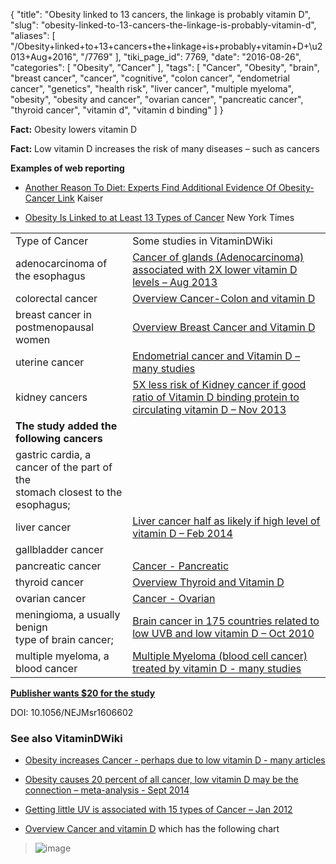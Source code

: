 {
    "title": "Obesity linked to 13 cancers, the linkage is probably vitamin D",
    "slug": "obesity-linked-to-13-cancers-the-linkage-is-probably-vitamin-d",
    "aliases": [
        "/Obesity+linked+to+13+cancers+the+linkage+is+probably+vitamin+D+\u2013+Aug+2016",
        "/7769"
    ],
    "tiki_page_id": 7769,
    "date": "2016-08-26",
    "categories": [
        "Obesity",
        "Cancer"
    ],
    "tags": [
        "Cancer",
        "Obesity",
        "brain",
        "breast cancer",
        "cancer",
        "cognitive",
        "colon cancer",
        "endometrial cancer",
        "genetics",
        "health risk",
        "liver cancer",
        "multiple myeloma",
        "obesity",
        "obesity and cancer",
        "ovarian cancer",
        "pancreatic cancer",
        "thyroid cancer",
        "vitamin d",
        "vitamin d binding"
    ]
}


**Fact:**  Obesity lowers vitamin D 

 **Fact:**  Low vitamin D increases the risk of many diseases – such as cancers

 **Examples of web reporting** 

* [Another Reason To Diet: Experts Find Additional Evidence Of Obesity-Cancer Link](http://khn.org/news/another-reason-to-diet-experts-find-additional-evidence-of-obesity-cancer-link/) Kaiser

* [Obesity Is Linked to at Least 13 Types of Cancer](http://well.blogs.nytimes.com/2016/08/24/obesity-linked-to-at-least-13-types-of-cancer/?_r=0) New York Times

| | |
| --- | --- |
| Type of Cancer | Some studies in VitaminDWiki |
| adenocarcinoma of the esophagus | [Cancer of glands (Adenocarcinoma) associated with 2X lower vitamin D levels – Aug 2013](/posts/cancer-of-glands-adenocarcinoma-associated-with-2x-lower-vitamin-d-levels) |
| colorectal cancer | [Overview Cancer-Colon and vitamin D](/posts/overview-cancer-colon-and-vitamin-d) |
| breast cancer in postmenopausal women | [Overview Breast Cancer and Vitamin D](/posts/overview-breast-cancer-and-vitamin-d) |
| uterine cancer | [Endometrial cancer and Vitamin D – many studies](/posts/endometrial-cancer-and-vitamin-d-many-studies) |
| kidney cancers | [5X less risk of Kidney cancer if good ratio of Vitamin D binding protein to circulating vitamin D – Nov 2013](/posts/5x-less-risk-of-kidney-cancer-if-good-ratio-of-vitamin-d-binding-protein-to-circulating-vitamin-d) |
|  **The study added the following cancers**  |
| gastric cardia, a cancer of the part of the <br>stomach closest to the esophagus;  |  |
| liver cancer | [Liver cancer half as likely if high level of vitamin D – Feb 2014](/posts/liver-cancer-half-as-likely-if-high-level-of-vitamin-d) |
| gallbladder cancer |  |
| pancreatic cancer | [Cancer - Pancreatic](/categories/cancer---pancreatic) |
| thyroid cancer | [Overview Thyroid and Vitamin D](/posts/overview-thyroid-and-vitamin-d) |
| ovarian cancer | [Cancer - Ovarian](/categories/cancer---ovarian) |
| meningioma, a usually benign<br> type of brain cancer; | [Brain cancer in 175 countries related to low UVB and low vitamin D – Oct 2010](/posts/brain-cancer-in-175-countries-related-to-low-uvb-and-low-vitamin-d) |
| multiple myeloma, a blood cancer | [Multiple Myeloma (blood cell cancer) treated by vitamin D - many studies](/posts/multiple-myeloma-blood-cell-cancer-treated-by-vitamin-d-many-studies)  |

 **[Publisher wants $20 for the study](http://www.nejm.org/doi/full/10.1056/NEJMsr1606602)** 

DOI: 10.1056/NEJMsr1606602

### See also VitaminDWiki

* [Obesity increases Cancer - perhaps due to low vitamin D - many articles](/posts/obesity-increases-cancer-perhaps-due-to-low-vitamin-d-many-articles)

* [Obesity causes 20 percent of all cancer, low vitamin D may be the connection – meta-analysis - Sept 2014](/posts/obesity-causes-20-percent-of-all-cancer-low-vitamin-d-may-be-the-connection-meta-analysis)

* [Getting little UV is associated with 15 types of Cancer – Jan 2012](/posts/getting-little-uv-is-associated-with-15-types-of-cancer)

* [Overview Cancer and vitamin D](/posts/overview-cancer-and-vitamin-d) which has the following chart

> <img src="/attachments/d3.mock.jpg" alt="image">